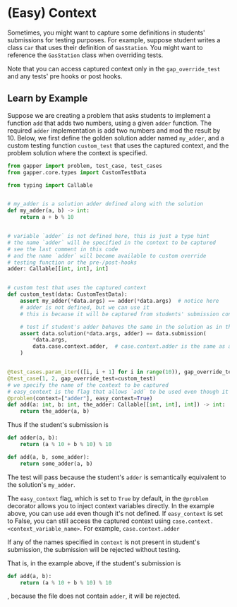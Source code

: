 # (Easy) Context

Sometimes, you might want to capture some definitions in students' submissions for testing purposes. For example, suppose student writes a class `Car` that uses their definition of `GasStation`. You might want to reference the `GasStation` class when overriding tests. 

Note that you can access captured context only in the `gap_override_test` and any tests' pre hooks or post hooks. 

## Learn by Example

Suppose we are creating a problem that asks students to implement a function `add` that adds two numbers, using a given `adder` function. 
The required `adder` implementation is add two numbers and mod the result by 10. Below, we first define the golden solution adder named `my_adder`, and a custom testing 
function `custom_test` that uses the captured context, and the problem solution where the context is specified.

```python
from gapper import problem, test_case, test_cases
from gapper.core.types import CustomTestData

from typing import Callable


# my_adder is a solution adder defined along with the solution
def my_adder(a, b) -> int:
    return a + b % 10


# variable `adder` is not defined here, this is just a type hint
# the name `adder` will be specified in the context to be captured 
# see the last comment in this code
# and the name `adder` will become available to custom override
# testing function or the pre-/post-hooks
adder: Callable[[int, int], int]


# custom test that uses the captured context
def custom_test(data: CustomTestData):
    assert my_adder(*data.args) == adder(*data.args)  # notice here
    # adder is not defined, but we can use it
    # this is because it will be captured from students' submission context

    # test if student's adder behaves the same in the solution as in their submission
    assert data.solution(*data.args, adder) == data.submission(
        *data.args,
        data.case.context.adder,  # case.context.adder is the same as adder
    )


@test_cases.param_iter(([i, i + 1] for i in range(10)), gap_override_test=custom_test)
@test_case(1, 2, gap_override_test=custom_test)
# we specify the name of the context to be captured
# easy_context is the flag that allows `add` to be used even though it's not defined
@problem(context=["adder"], easy_context=True)
def add(a: int, b: int, the_adder: Callable[[int, int], int]) -> int:
    return the_adder(a, b)
```

Thus if the student's submission is 

```python
def adder(a, b):
    return (a % 10 + b % 10) % 10

def add(a, b, some_adder):
    return some_adder(a, b)
```

The test will pass because the student's `adder` is semantically equivalent to the solution's `my_adder`.

The `easy_context` flag, which is set to `True` by default, in the `@problem` decorator allows you to inject context variables directly. In the example above, you can use `add` even though it's not defined. If `easy_context` is set to False, you can still access the captured context using `case.context.<context_variable_name>`. For example, `case.context.adder`

If any of the names specified in `context` is not present in student's submission, the submission will be rejected without testing. 

That is, in the example above, if the student's submission is 

```python
def add(a, b):
    return (a % 10 + b % 10) % 10
```
, because the file does not contain `adder`, it will be rejected. 
